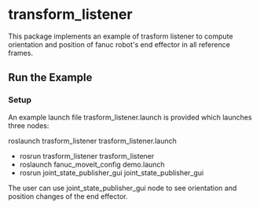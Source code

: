 # transform_listener

This package implements an example of trasform listener to compute orientation and position of fanuc robot's end effector in all reference frames.

## Run the Example
### Setup 
An example launch file trasform_listener.launch is provided which launches three nodes:

roslaunch trasform_listener trasform_listener.launch 

* rosrun trasform_listener trasform_listener
* roslaunch fanuc_moveit_config demo.launch
* rosrun joint_state_publisher_gui joint_state_publisher_gui

The user can use joint_state_publisher_gui node to see orientation and position changes of the end effector.
